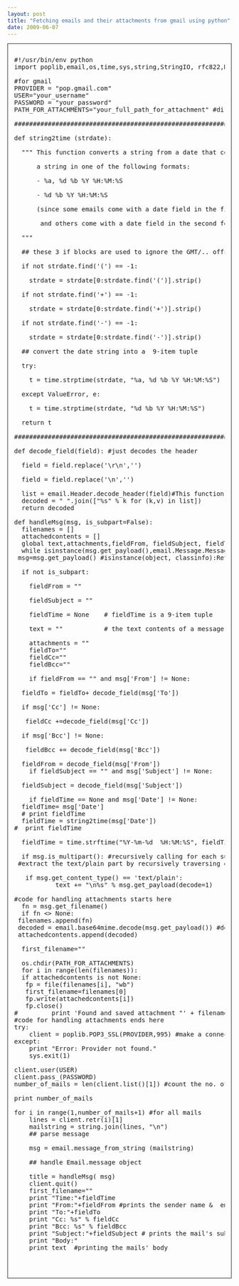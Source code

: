 ```yaml
---
layout: post
title: "Fetching emails and their attachments from gmail using python"
date: 2009-06-07
---
```

<div dir="ltr" style="text-align: left;" trbidi="on">

<div style="border: 1px solid; overflow-x: scroll; padding: 1em;">  

<pre>#!/usr/bin/env python
import poplib,email,os,time,sys,string,StringIO, rfc822,MySQLdb

#for gmail
PROVIDER = "pop.gmail.com"
USER="your_username"
PASSWORD = "your_password"
PATH_FOR_ATTACHMENTS="your_full_path_for_attachment" #directory for saving attachments

############################################################

def string2time (strdate):

  """ This function converts a string from a date that contains

      a string in one of the following formats:

      - %a, %d %b %Y %H:%M:%S

      - %d %b %Y %H:%M:%S

      (since some emails come with a date field in the first format,

       and others come with a date field in the second format)

  """

  ## these 3 if blocks are used to ignore the GMT/.. offset

  if not strdate.find('(') == -1:

    strdate = strdate[0:strdate.find('(')].strip()

  if not strdate.find('+') == -1:

    strdate = strdate[0:strdate.find('+')].strip()

  if not strdate.find('-') == -1:

    strdate = strdate[0:strdate.find('-')].strip()

  ## convert the date string into a  9-item tuple

  try:

    t = time.strptime(strdate, "%a, %d %b %Y %H:%M:%S")

  except ValueError, e:

    t = time.strptime(strdate, "%d %b %Y %H:%M:%S")

  return t

############################################################

def decode_field(field): #just decodes the header

  field = field.replace('\r\n','')

  field = field.replace('\n','')

  list = email.Header.decode_header(field)#This function returns a list of (decoded_string, charset)pairs containing each of the decoded parts of the header. charset is None for non-encoded parts of header, otherwise a lower case string containing the name of the character set specified in the encoded string.
  decoded = " ".join(["%s" % k for (k,v) in list])
  return decoded

def handleMsg(msg, is_subpart=False):
  filenames = []
  attachedcontents = []
  global text,attachments,fieldFrom, fieldSubject, fieldTime,fieldTo,fieldCc,fieldBcc
  while isinstance(msg.get_payload(),email.Message.Message):
 msg=msg.get_payload() #isinstance(object, classinfo):Returns true if the object argument is an instance of the classinfo argument, or of a (direct or indirect) subclass thereof.

  if not is_subpart:

    fieldFrom = ""

    fieldSubject = ""

    fieldTime = None    # fieldTime is a 9-item tuple

    text = ""           # the text contents of a message

    attachments = ""
    fieldTo=""
    fieldCc=""
    fieldBcc=""

    if fieldFrom == "" and msg['From'] != None:

  fieldTo = fieldTo+ decode_field(msg['To'])

  if msg['Cc'] != None:

   fieldCc +=decode_field(msg['Cc'])

  if msg['Bcc'] != None:

   fieldBcc += decode_field(msg['Bcc'])

  fieldFrom = decode_field(msg['From'])  
    if fieldSubject == "" and msg['Subject'] != None:

  fieldSubject = decode_field(msg['Subject'])

    if fieldTime == None and msg['Date'] != None:
  fieldTime= msg['Date']
  # print fieldTime
  fieldTime = string2time(msg['Date'])
#  print fieldTime

  fieldTime = time.strftime("%Y-%m-%d  %H:%M:%S", fieldTime)

  if msg.is_multipart(): #recursively calling for each subpart in the email. Actually email may consist of the same for submsg in msg.get_payload(): #  email in different formats, say: text/plain as well as text/html. we will handleMsg(submsg, True)
 #extract the text/plain part by recursively traversing each subpart.

   if msg.get_content_type() == 'text/plain':
           text += "\n%s" % msg.get_payload(decode=1)

#code for handling attachments starts here
  fn = msg.get_filename()
  if fn <> None:
 filenames.append(fn)
 decoded = email.base64mime.decode(msg.get_payload()) #decoding the attachment
 attachedcontents.append(decoded)

  first_filename=""

  os.chdir(PATH_FOR_ATTACHMENTS)
  for i in range(len(filenames)):
  if attachedcontents is not None:
   fp = file(filenames[i], "wb")
   first_filename=filenames[0]
   fp.write(attachedcontents[i])
   fp.close()
#         print 'Found and saved attachment "' + filenames[i] + '".'
#code for handling attachments ends here
try:
    client = poplib.POP3_SSL(PROVIDER,995) #make a connection with the server.
except:
    print "Error: Provider not found."
    sys.exit(1)

client.user(USER)
client.pass_(PASSWORD)
number_of_mails = len(client.list()[1]) #count the no. of mails

print number_of_mails

for i in range(1,number_of_mails+1) #for all mails
    lines = client.retr(i)[1]
    mailstring = string.join(lines, "\n")
    ## parse message

    msg = email.message_from_string (mailstring)

    ## handle Email.message object

    title = handleMsg( msg)
    client.quit()
    first_filename=""
    print "Time:"+fieldTime
    print "From:"+fieldFrom #prints the sender name &  email address
    print "To:"+fieldTo
    print "Cc: %s" % fieldCc
    print "Bcc: %s" % fieldBcc
    print "Subject:"+fieldSubject # prints the mail's subject
    print "Body:"
    print text  #printing the mails' body

 </pre>

</div>

</div>

